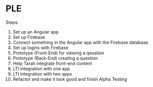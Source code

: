 # PLE
Steps:
1. Set up an Angular app
2. Set up Firebase 
3. Connect something in the Angular app with the Firebase database
4. Set up logins with Firebase
5. Prototype (Front-End) for viewing a qeustion 
6. Prototype (Back-End) creating a question
7. Help Tarah integrate front-end content
8. LTI integration with one app
9. LTI integration with two apps
10. Refactor and make it look good and finish Alpha Testing

